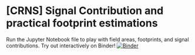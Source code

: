 # [CRNS] Signal Contribution and practical footprint estimations

Run the Jupyter Notebook file to play with field areas, footprints, and signal contributions. Try out interactively on Binder!
[![Binder](https://mybinder.org/badge_logo.svg)](https://mybinder.org/v2/gh/mschroen/crns-signalcontrib/HEAD)
